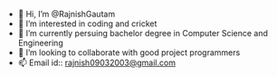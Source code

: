 - 👋 Hi, I’m @RajnishGautam
- 👀 I’m interested in coding and cricket 
- 🌱 I’m currently persuing bachelor degree in Computer Science and Engineering 
- 💞️ I’m looking to collaborate with good project programmers 
- 📫 Email id:: rajnish09032003@gmail.com

<!---
RajnishGautam/RajnishGautam is a ✨ special ✨ repository because its `README.md` (this file) appears on your GitHub profile.
You can click the Preview link to take a look at your changes.
--->
